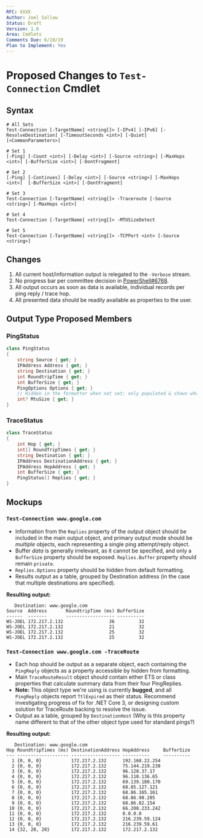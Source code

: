 ```yaml
---
RFC: XXXX
Author: Joel Sallow
Status: Draft
Version: 1.0
Area: Cmdlets
Comments Due: 6/10/19
Plan to Implement: Yes
---
```


# Proposed Changes to `Test-Connection` Cmdlet

## Syntax

```
# All Sets
Test-Connection [-TargetName] <string[]> [-IPv4] [-IPv6] [-ResolveDestination] [-TimeoutSeconds <int>] [-Quiet] [<CommonParameters>]

# Set 1
[-Ping] [-Count <int>] [-Delay <int>] [-Source <string>] [-MaxHops <int>] [-BufferSize <int>] [-DontFragment]

# Set 2
[-Ping] [-Continues] [-Delay <int>] [-Source <string>] [-MaxHops <int>]  [-BufferSize <int>] [-DontFragment] 

# Set 3
Test-Connection [-TargetName] <string[]> -Traceroute [-Source <string>] [-MaxHops <int>] 

# Set 4
Test-Connection [-TargetName] <string[]> -MTUSizeDetect

# Set 5
Test-Connection [-TargetName] <string[]> -TCPPort <int> [-Source <string>]
```

## Changes

1. All current host/information output is relegated to the `-Verbose` stream.
2. No progress bar per committee decision in [PowerShell#6768](https://github.com/PowerShell/PowerShell/issues/6768).
3. All output occurs as soon as data is available, individual records per ping reply / trace hop.
4. All presented data should be readily available as properties to the user.

## Output Type Proposed Members

### PingStatus

```csharp
class PingStatus
{
    string Source { get; }
    IPAddress Address { get; }
    string Destination { get; }
    int RoundtripTime { get; }
    int BufferSize { get; }
    PingOptions Options { get; }
    // Hidden in the formatter when not set; only populated & shown when using the -MtuSizeDetect switch
    int? MtuSize { get; }
}
```

### TraceStatus

```csharp
class TraceStatus
{
    int Hop { get; }
    int[] RoundTripTimes { get; }
    string Destination { get; }
    IPAddress DestinationAddress { get; }
    IPAddress HopAddress { get; }
    int BufferSize { get; }
    PingStatus[] Replies { get; }
}
```

## Mockups

### `Test-Connection www.google.com`

- Information from the `Replies` property of the output object should be included in the main output object, and primary output mode should be _multiple_ objects, each representing a single ping attempt/reply object.
- Buffer _data_ is generally irrelevant, as it cannot be specified, and only a `BufferSize` property should be exposed. `Replies.Buffer` property should remain `private`.
- `Replies.Options` property should be hidden from default formatting.
- Results output as a table, grouped by Destination address (in the case that multiple destinations are specified).

**Resulting output:**
```code
   Destination: www.google.com
Source  Address       RoundtripTime (ms) BufferSize
------  -------       ------------------ ----------
WS-JOEL 172.217.2.132                 36         32
WS-JOEL 172.217.2.132                 21         32
WS-JOEL 172.217.2.132                 25         32
WS-JOEL 172.217.2.132                 25         32
```

### `Test-Connection www.google.com -TraceRoute`

- Each hop should be output as a separate object, each containing the `PingReply` objects as a property accessible by hidden from formatting.
- Main `TraceRouteResult` object should contain either ETS or class properties that calculate summary data from their four PingReplies.
- **Note:** This object type we're using is currently **bugged**, and all `PingReply` objects report `TtlExpired` as their status. Recommend investigating progress of fix for .NET Core 3, or designing custom solution for TraceRoute backing to resolve the issue.
- Output as a table, grouped by `DestinationHost` (Why is this property name different to that of the other object type used for standard pings?)

**Resulting output:**
```code
   Destination: www.google.com
Hop RoundtripTimes (ms) DestinationAddress HopAddress     BufferSize
--- ------------------- ------------------ ----------     ----------
  1 {0, 0, 0}           172.217.2.132      192.168.22.254
  2 {0, 0, 0}           172.217.2.132      75.144.219.238
  3 {0, 0, 0}           172.217.2.132      96.120.37.17
  4 {0, 0, 0}           172.217.2.132      96.110.136.65
  5 {0, 0, 0}           172.217.2.132      69.139.180.170
  6 {0, 0, 0}           172.217.2.132      68.85.127.121
  7 {0, 0, 0}           172.217.2.132      68.86.165.161
  8 {0, 0, 0}           172.217.2.132      68.86.90.205
  9 {0, 0, 0}           172.217.2.132      68.86.82.154
 10 {0, 0, 0}           172.217.2.132      66.208.233.242
 11 {0, 0, 0}           172.217.2.132      0.0.0.0
 12 {0, 0, 0}           172.217.2.132      216.239.59.124
 13 {0, 0, 0}           172.217.2.132      216.239.59.61
 14 {32, 28, 20}        172.217.2.132      172.217.2.132
```
